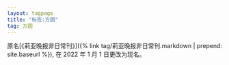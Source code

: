 ```yaml
---
layout: tagpage
title: "标签:方圆"
tag: 方圆
---
```


原名[《莉亚晚报非日常刊》]({% link tag/莉亚晚报非日常刊.markdown | prepend: site.baseurl %}), 在 2022 年 1 月 1 日更改为现名。
